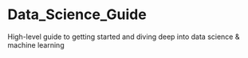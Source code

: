 # Data_Science_Guide
High-level guide to getting started and diving deep into data science &amp; machine learning
